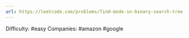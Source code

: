 ```yaml
---
url: https://leetcode.com/problems/find-mode-in-binary-search-tree
---
```


Difficulty: #easy
Companies: #amazon #google